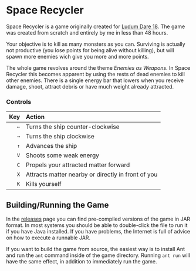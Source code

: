 Space Recycler
==============

Space Recycler is a game originally created for [Ludum Dare 18][ld18]. The game
was created from scratch and entirely by me in less than 48 hours.

  [ld18]: http://www.ludumdare.com/compo/ludum-dare-18/

Your objective is to kill as many monsters as you can. Surviving is actually not
productive (you lose points for being alive without killing), but will spawn
more enemies wich give you more and more points.

The whole game revolves around the theme *Enemies as Weapons*. In Space Recycler
this becomes apparent by using the rests of dead enemies to kill other enemies.
There is a single energy bar that lowers when you receive damage, shoot, attract
debris or have much weight already attracted.

### Controls

| Key | Action |
|----:|:-------|
| `←` | Turns the ship counter-clockwise
| `→` | Turns the ship clockwise
| `↑` | Advances the ship
| `V` | Shoots some weak energy
| `C` | Propels your attracted matter forward
| `X` | Attracts matter nearby or directly in front of you
| `K` | Kills yourself


Building/Running the Game
-------------------------

In the [releases](../../releases) page you can find pre-compiled versions of the game
in JAR format. In most systems you should be able to double-click the file to
run it if you have Java installed. If you have problems, the Internet is full of
advice on how to execute a runnable JAR.

If you want to build the game from source, the easiest way is to install Ant and
run the `ant` command inside of the game directory. Running `ant run` will
have the same effect, in addition to immediately run the game.
